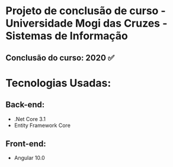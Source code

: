 # Projeto de conclusão de curso - Universidade Mogi das Cruzes - Sistemas de Informação

## Conclusão do curso: 2020 ✅

# Tecnologias Usadas:
## Back-end:
<ul>
  <li>.Net Core 3.1</li>  
  <li>Entity Framework Core</li>  
</ul>

## Front-end:
<ul>
  <li>Angular 10.0</li>
</ul>

